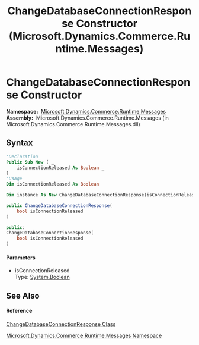 ﻿---
title: ChangeDatabaseConnectionResponse Constructor  (Microsoft.Dynamics.Commerce.Runtime.Messages)
TOCTitle: ChangeDatabaseConnectionResponse Constructor
ms:assetid: M:Microsoft.Dynamics.Commerce.Runtime.Messages.ChangeDatabaseConnectionResponse.#ctor(System.Boolean)
ms:mtpsurl: https://technet.microsoft.com/en-us/library/microsoft.dynamics.commerce.runtime.messages.changedatabaseconnectionresponse.changedatabaseconnectionresponse(v=AX.60)
ms:contentKeyID: 65320283
ms.date: 05/18/2015
mtps_version: v=AX.60
f1_keywords:
- Microsoft.Dynamics.Commerce.Runtime.Messages.ChangeDatabaseConnectionResponse.#ctor
dev_langs:
- CSharp
- C++
- VB
---

# ChangeDatabaseConnectionResponse Constructor

**Namespace:**  [Microsoft.Dynamics.Commerce.Runtime.Messages](microsoft-dynamics-commerce-runtime-messages-namespace.md)  
**Assembly:**  Microsoft.Dynamics.Commerce.Runtime.Messages (in Microsoft.Dynamics.Commerce.Runtime.Messages.dll)

## Syntax

``` vb
'Declaration
Public Sub New ( _
    isConnectionReleased As Boolean _
)
'Usage
Dim isConnectionReleased As Boolean

Dim instance As New ChangeDatabaseConnectionResponse(isConnectionReleased)
```

``` csharp
public ChangeDatabaseConnectionResponse(
    bool isConnectionReleased
)
```

``` c++
public:
ChangeDatabaseConnectionResponse(
    bool isConnectionReleased
)
```

#### Parameters

  - isConnectionReleased  
    Type: [System.Boolean](https://technet.microsoft.com/en-us/library/a28wyd50\(v=ax.60\))  

## See Also

#### Reference

[ChangeDatabaseConnectionResponse Class](changedatabaseconnectionresponse-class-microsoft-dynamics-commerce-runtime-messages.md)

[Microsoft.Dynamics.Commerce.Runtime.Messages Namespace](microsoft-dynamics-commerce-runtime-messages-namespace.md)

